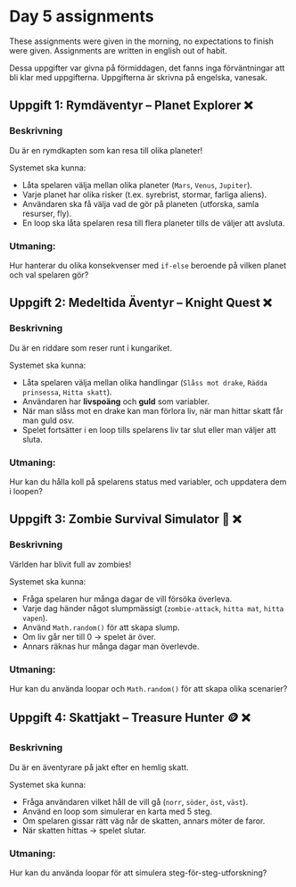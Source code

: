 # Day 5 assignments
These assignments were given in the morning, no expectations to finish were given. 
Assignments are written in english out of habit.

Dessa uppgifter var givna på förmiddagen, det fanns inga förväntningar att bli klar med uppgifterna.
Uppgifterna är skrivna på engelska, vanesak.
## Uppgift 1: Rymdäventyr – Planet Explorer ❌
### Beskrivning
Du är en rymdkapten som kan resa till olika planeter!

Systemet ska kunna:
* Låta spelaren välja mellan olika planeter (`Mars`, `Venus`, `Jupiter`).
* Varje planet har olika risker (t.ex. syrebrist, stormar, farliga aliens).
* Användaren ska få välja vad de gör på planeten (utforska, samla resurser, fly).
* En loop ska låta spelaren resa till flera planeter tills de väljer att avsluta.
### Utmaning:
Hur hanterar du olika konsekvenser med `if-else` beroende på vilken planet och val
spelaren gör?
## Uppgift 2: Medeltida Äventyr – Knight Quest ❌
### Beskrivning
Du är en riddare som reser runt i kungariket.

Systemet ska kunna:
* Låta spelaren välja mellan olika handlingar (`Slåss mot drake`, `Rädda prinsessa`, `Hitta skatt`).
* Användaren har **livspoäng** och **guld** som variabler.
* När man slåss mot en drake kan man förlora liv, när man hittar skatt får man guld osv.
* Spelet fortsätter i en loop tills spelarens liv tar slut eller man väljer att sluta.
### Utmaning:
Hur kan du hålla koll på spelarens status med variabler, och uppdatera dem i loopen?
## Uppgift 3: Zombie Survival Simulator 🧟 ❌
### Beskrivning
Världen har blivit full av zombies!

Systemet ska kunna:
* Fråga spelaren hur många dagar de vill försöka överleva.
* Varje dag händer något slumpmässigt (`zombie-attack`, `hitta mat`, `hitta vapen`).
* Använd `Math.random()` för att skapa slump.
* Om liv går ner till 0 → spelet är över.
* Annars räknas hur många dagar man överlevde.
### Utmaning:
Hur kan du använda loopar och `Math.random()` för att skapa olika scenarier?
## Uppgift 4: Skattjakt – Treasure Hunter 🪙 ❌
### Beskrivning
Du är en äventyrare på jakt efter en hemlig skatt.

Systemet ska kunna:
* Fråga användaren vilket håll de vill gå (`norr`, `söder`, `öst`, `väst`).
* Använd en loop som simulerar en karta med 5 steg.
* Om spelaren gissar rätt väg når de skatten, annars möter de faror.
* När skatten hittas → spelet slutar.
### Utmaning:
Hur kan du använda loopar för att simulera steg-för-steg-utforskning?
